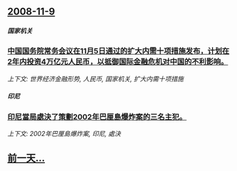 ## [2008-11-9](/news/2008/11/9/index.md)

##### 国家机关
### [中国国务院常务会议在11月5日通过的扩大内需十项措施发布，计划在2年内投资4万亿元人民币，以抵御国际金融危机对中国的不利影响。](/news/2008/11/9/中国国务院常务会议在11月5日通过的扩大内需十项措施发布-计划在2年内投资4万亿元人民币-以抵御国际金融危机对中国的不利.md)
_上下文: 世界经济金融形势, 人民币, 国家机关, 扩大内需十项措施_

##### 印尼
### [印尼當局處決了策劃2002年巴厘島爆炸案的三名主犯。](/news/2008/11/9/印尼當局處決了策劃2002年巴厘島爆炸案的三名主犯.md)
_上下文: 2002年巴厘島爆炸案, 印尼, 處決_

## [前一天...](/news/2008/11/8/index.md)

